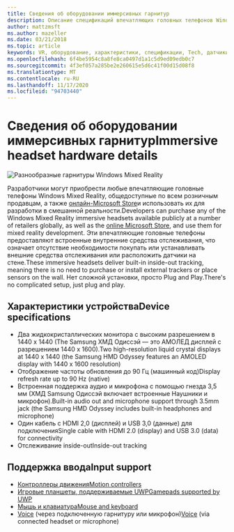 ```yaml
---
title: Сведения об оборудовании иммерсивных гарнитур
description: Описание спецификаций впечатляющих головных телефонов Windows Mixed Reality, поставляющих VR с внутренним отслеживанием (не требуется внешняя Настройка).
author: mattzmsft
ms.author: mazeller
ms.date: 03/21/2018
ms.topic: article
keywords: VR, оборудование, характеристики, спецификации, Tech, датчики, оптика, дисплей, гарнитура смешанной реальности, гарнитура виртуальной реальности, что такое виртуальная реальность, впечатляющие гарнитуры
ms.openlocfilehash: 6f4be5954c8a8fe8ca0497d1a1c5d9ed09edb0c7
ms.sourcegitcommit: 4f3ef057a285be2e260615e5d6c41f00d15d08f8
ms.translationtype: MT
ms.contentlocale: ru-RU
ms.lasthandoff: 11/17/2020
ms.locfileid: "94703440"
---
```

# <a name="immersive-headset-hardware-details"></a><span data-ttu-id="94457-104">Сведения об оборудовании иммерсивных гарнитур</span><span class="sxs-lookup"><span data-stu-id="94457-104">Immersive headset hardware details</span></span>

![Разнообразные гарнитуры Windows Mixed Reality](images/MR-headsets.png)

<span data-ttu-id="94457-106">Разработчики могут приобрести любые впечатляющие головные телефоны Windows Mixed Reality, общедоступные по всем розничным продавцам, а также [онлайн-Microsoft Store](https://www.microsoft.com/store/collections/VRandMixedrealityheadsets)и использовать их для разработки в смешанной реальности.</span><span class="sxs-lookup"><span data-stu-id="94457-106">Developers can purchase any of the Windows Mixed Reality immersive headsets available publicly at a number of retailers globally, as well as the [online Microsoft Store](https://www.microsoft.com/store/collections/VRandMixedrealityheadsets), and use them for mixed reality development.</span></span> <span data-ttu-id="94457-107">Эти впечатляющие головные телефоны предоставляют встроенные внутренние средства отслеживания, что означает отсутствие необходимости покупать или устанавливать внешние средства отслеживания или расположить датчики на стене.</span><span class="sxs-lookup"><span data-stu-id="94457-107">These immersive headsets deliver built-in inside-out tracking, meaning there is no need to purchase or install external trackers or place sensors on the wall.</span></span> <span data-ttu-id="94457-108">Нет сложной установки, просто Plug and Play.</span><span class="sxs-lookup"><span data-stu-id="94457-108">There's no complicated setup, just plug and play.</span></span>

## <a name="device-specifications"></a><span data-ttu-id="94457-109">Характеристики устройства</span><span class="sxs-lookup"><span data-stu-id="94457-109">Device specifications</span></span>
* <span data-ttu-id="94457-110">Два жидкокристаллических монитора с высоким разрешением в 1440 x 1440 (The Samsung ХМД Одиссэй — это АМОЛЕД дисплей с разрешением 1440 x 1600).</span><span class="sxs-lookup"><span data-stu-id="94457-110">Two high-resolution liquid crystal displays at 1440 x 1440 (the Samsung HMD Odyssey features an AMOLED display with 1440 x 1600 resolution)</span></span>
* <span data-ttu-id="94457-111">Отображение частоты обновления до 90 Гц (машинный код)</span><span class="sxs-lookup"><span data-stu-id="94457-111">Display refresh rate up to 90 Hz (native)</span></span>
* <span data-ttu-id="94457-112">Встроенная поддержка аудио и микрофона с помощью гнезда 3,5 мм (ХМД Samsung Одиссэй включает встроенные Наушники и микрофон).</span><span class="sxs-lookup"><span data-stu-id="94457-112">Built-in audio out and microphone support through 3.5mm jack (the Samsung HMD Odyssey includes built-in headphones and microphone)</span></span>
* <span data-ttu-id="94457-113">Один кабель с HDMI 2,0 (дисплей) и USB 3,0 (данные) для подключения</span><span class="sxs-lookup"><span data-stu-id="94457-113">Single cable with HDMI 2.0 (display) and USB 3.0 (data) for connectivity</span></span>
* <span data-ttu-id="94457-114">Отслеживание inside-out</span><span class="sxs-lookup"><span data-stu-id="94457-114">Inside-out tracking</span></span>

## <a name="input-support"></a><span data-ttu-id="94457-115">Поддержка ввода</span><span class="sxs-lookup"><span data-stu-id="94457-115">Input support</span></span>
* [<span data-ttu-id="94457-116">Контроллеры движения</span><span class="sxs-lookup"><span data-stu-id="94457-116">Motion controllers</span></span>](../design/motion-controllers.md)
* [<span data-ttu-id="94457-117">Игровые планшеты, поддерживаемые UWP</span><span class="sxs-lookup"><span data-stu-id="94457-117">Gamepads supported by UWP</span></span>](hardware-accessories.md)
* [<span data-ttu-id="94457-118">Мышь и клавиатура</span><span class="sxs-lookup"><span data-stu-id="94457-118">Mouse and keyboard</span></span>](hardware-accessories.md)
* <span data-ttu-id="94457-119">[Voice](../design/voice-input.md) (через подключенную гарнитуру или микрофон)</span><span class="sxs-lookup"><span data-stu-id="94457-119">[Voice](../design/voice-input.md) (via connected headset or microphone)</span></span>


